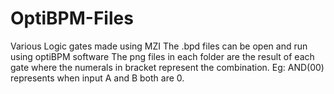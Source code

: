 # OptiBPM-Files
Various Logic gates made using MZI
The .bpd files can be open and run using optiBPM software
The png files in each folder are the result of each gate where the numerals in bracket represent the combination. Eg: AND(00) represents when input A and B both are 0.
